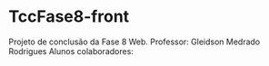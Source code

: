 # TccFase8-front
Projeto de conclusão da Fase 8 Web.
Professor: Gleidson Medrado Rodrigues
Alunos colaboradores:
